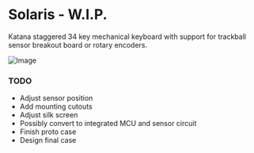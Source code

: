 # Solaris - W.I.P.
Katana staggered 34 key mechanical keyboard with support for trackball sensor breakout board or rotary encoders.

![Image](https://github.com/user-attachments/assets/0546b85c-b224-4613-8778-36eceaabfe65)

### TODO
- Adjust sensor position
- Add mounting cutouts
- Adjust silk screen
- Possibly convert to integrated MCU and sensor circuit
- Finish proto case
- Design final case
